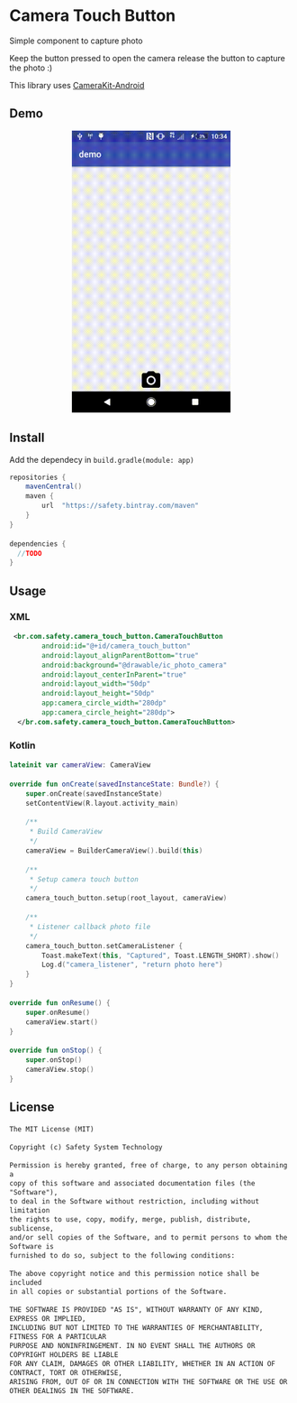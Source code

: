 # Camera Touch Button
Simple component to capture photo

Keep the button pressed to open the camera release the button to capture the photo :)

This library uses [CameraKit-Android](https://github.com/CameraKit/camerakit-android)


## Demo
<p align="center">
  <img src="art/camera-touch-button.gif" height="500" alt="video record android" />
</p>

## Install
Add the dependecy in `build.gradle(module: app)`

```gradle
repositories {
    mavenCentral()
    maven {
        url  "https://safety.bintray.com/maven"
    }
}

dependencies {
  //TODO
}

```

## Usage

### XML

```xml
 <br.com.safety.camera_touch_button.CameraTouchButton
        android:id="@+id/camera_touch_button"
        android:layout_alignParentBottom="true"
        android:background="@drawable/ic_photo_camera"
        android:layout_centerInParent="true"
        android:layout_width="50dp"
        android:layout_height="50dp"
        app:camera_circle_width="280dp"
        app:camera_circle_height="280dp">
  </br.com.safety.camera_touch_button.CameraTouchButton>
```
### Kotlin
```kotlin
lateinit var cameraView: CameraView

override fun onCreate(savedInstanceState: Bundle?) {
    super.onCreate(savedInstanceState)
    setContentView(R.layout.activity_main)

    /**
     * Build CameraView
     */
    cameraView = BuilderCameraView().build(this)

    /**
     * Setup camera touch button
     */
    camera_touch_button.setup(root_layout, cameraView)

    /**
     * Listener callback photo file
     */
    camera_touch_button.setCameraListener {
        Toast.makeText(this, "Captured", Toast.LENGTH_SHORT).show()
        Log.d("camera_listener", "return photo here")
    }
}

override fun onResume() {
    super.onResume()
    cameraView.start()
}

override fun onStop() {
    super.onStop()
    cameraView.stop()
}
```

## License
    The MIT License (MIT)

    Copyright (c) Safety System Technology

    Permission is hereby granted, free of charge, to any person obtaining a
    copy of this software and associated documentation files (the "Software"),
    to deal in the Software without restriction, including without limitation
    the rights to use, copy, modify, merge, publish, distribute, sublicense,
    and/or sell copies of the Software, and to permit persons to whom the Software is
    furnished to do so, subject to the following conditions:

    The above copyright notice and this permission notice shall be included
    in all copies or substantial portions of the Software.

    THE SOFTWARE IS PROVIDED "AS IS", WITHOUT WARRANTY OF ANY KIND, EXPRESS OR IMPLIED,
    INCLUDING BUT NOT LIMITED TO THE WARRANTIES OF MERCHANTABILITY, FITNESS FOR A PARTICULAR
    PURPOSE AND NONINFRINGEMENT. IN NO EVENT SHALL THE AUTHORS OR COPYRIGHT HOLDERS BE LIABLE
    FOR ANY CLAIM, DAMAGES OR OTHER LIABILITY, WHETHER IN AN ACTION OF CONTRACT, TORT OR OTHERWISE,
    ARISING FROM, OUT OF OR IN CONNECTION WITH THE SOFTWARE OR THE USE OR OTHER DEALINGS IN THE SOFTWARE.
